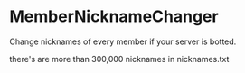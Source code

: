 # MemberNicknameChanger

Change nicknames of every member if your server is botted.

there's are more than 300,000 nicknames in nicknames.txt
